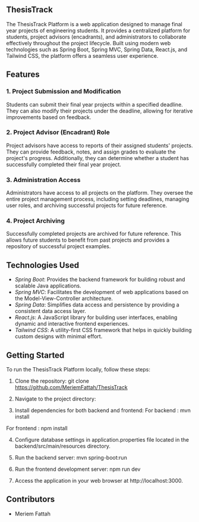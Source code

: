 ## ThesisTrack

The ThesisTrack Platform is a web application designed to manage final year projects of engineering students. It provides a centralized platform for students, project advisors (encadrants), and administrators to collaborate effectively throughout the project lifecycle. Built using modern web technologies such as Spring Boot, Spring MVC, Spring Data, React.js, and Tailwind CSS, the platform offers a seamless user experience.

## Features

### 1. Project Submission and Modification
Students can submit their final year projects within a specified deadline. They can also modify their projects under the deadline, allowing for iterative improvements based on feedback.

### 2. Project Advisor (Encadrant) Role
Project advisors have access to reports of their assigned students' projects. They can provide feedback, notes, and assign grades to evaluate the project's progress. Additionally, they can determine whether a student has successfully completed their final year project.

### 3. Administration Access
Administrators have access to all projects on the platform. They oversee the entire project management process, including setting deadlines, managing user roles, and archiving successful projects for future reference.

### 4. Project Archiving
Successfully completed projects are archived for future reference. This allows future students to benefit from past projects and provides a repository of successful project examples.

## Technologies Used

- *Spring Boot*: Provides the backend framework for building robust and scalable Java applications.
- *Spring MVC*: Facilitates the development of web applications based on the Model-View-Controller architecture.
- *Spring Data*: Simplifies data access and persistence by providing a consistent data access layer.
- *React.js*: A JavaScript library for building user interfaces, enabling dynamic and interactive frontend experiences.
- *Tailwind CSS*: A utility-first CSS framework that helps in quickly building custom designs with minimal effort.

## Getting Started

To run the ThesisTrack Platform locally, follow these steps:

1. Clone the repository:
git clone https://github.com/MeriemFattah/ThesisTrack


2. Navigate to the project directory:

3. Install dependencies for both backend and frontend:
For backend : mvn install

For frontend : npm install


4. Configure database settings in application.properties file located in the backend/src/main/resources directory.

5. Run the backend server:
mvn spring-boot:run

6. Run the frontend development server:
npm run dev

7. Access the application in your web browser at http://localhost:3000.

## Contributors

- Meriem Fattah
